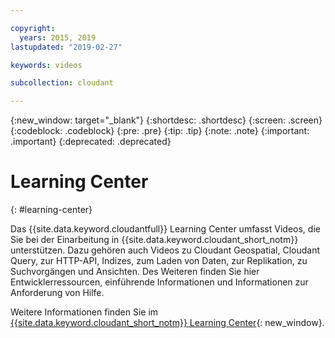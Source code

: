 ```yaml
---

copyright:
  years: 2015, 2019
lastupdated: "2019-02-27"

keywords: videos

subcollection: cloudant

---
```


{:new_window: target="_blank"}
{:shortdesc: .shortdesc}
{:screen: .screen}
{:codeblock: .codeblock}
{:pre: .pre}
{:tip: .tip}
{:note: .note}
{:important: .important}
{:deprecated: .deprecated}

<!-- Acrolinx: 2018-10-05 -->

# Learning Center
{: #learning-center}

Das {{site.data.keyword.cloudantfull}} Learning Center umfasst Videos, die Sie bei der Einarbeitung in {{site.data.keyword.cloudant_short_notm}} unterstützen. Dazu gehören auch Videos zu Cloudant Geospatial, Cloudant Query, zur HTTP-API, Indizes, zum Laden von Daten, zur Replikation, zu Suchvorgängen und Ansichten. Des Weiteren finden Sie hier Entwicklerressourcen, einführende Informationen und Informationen zur Anforderung von Hilfe. 

Weitere Informationen finden Sie im [{{site.data.keyword.cloudant_short_notm}} Learning Center](http://ibm.biz/cloudant-learning){: new_window}.
